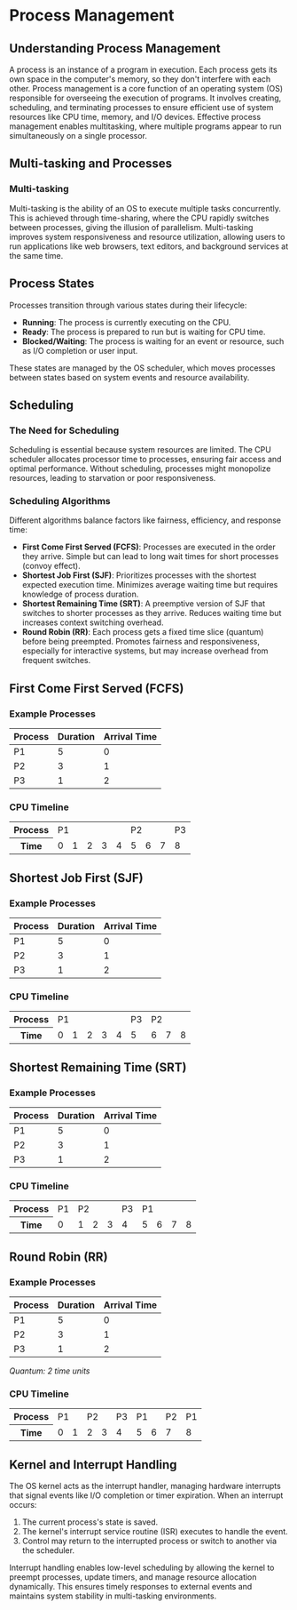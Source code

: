 # Process Management

## Understanding Process Management

A process is an instance of a program in execution. Each process gets its own space in the computer's memory, so they don't interfere with each other. Process management is a core function of an operating system (OS) responsible for overseeing the execution of programs. It involves creating, scheduling, and terminating processes to ensure efficient use of system resources like CPU time, memory, and I/O devices. Effective process management enables multitasking, where multiple programs appear to run simultaneously on a single processor.

## Multi-tasking and Processes

### Multi-tasking
Multi-tasking is the ability of an OS to execute multiple tasks concurrently. This is achieved through time-sharing, where the CPU rapidly switches between processes, giving the illusion of parallelism. Multi-tasking improves system responsiveness and resource utilization, allowing users to run applications like web browsers, text editors, and background services at the same time.

## Process States

Processes transition through various states during their lifecycle:

- **Running**: The process is currently executing on the CPU.
- **Ready**: The process is prepared to run but is waiting for CPU time.
- **Blocked/Waiting**: The process is waiting for an event or resource, such as I/O completion or user input.

These states are managed by the OS scheduler, which moves processes between states based on system events and resource availability.

## Scheduling

### The Need for Scheduling
Scheduling is essential because system resources are limited. The CPU scheduler allocates processor time to processes, ensuring fair access and optimal performance. Without scheduling, processes might monopolize resources, leading to starvation or poor responsiveness.

### Scheduling Algorithms

Different algorithms balance factors like fairness, efficiency, and response time:

- **First Come First Served (FCFS)**: Processes are executed in the order they arrive. Simple but can lead to long wait times for short processes (convoy effect).
- **Shortest Job First (SJF)**: Prioritizes processes with the shortest expected execution time. Minimizes average waiting time but requires knowledge of process duration.
- **Shortest Remaining Time (SRT)**: A preemptive version of SJF that switches to shorter processes as they arrive. Reduces waiting time but increases context switching overhead.
- **Round Robin (RR)**: Each process gets a fixed time slice (quantum) before being preempted. Promotes fairness and responsiveness, especially for interactive systems, but may increase overhead from frequent switches.

## First Come First Served (FCFS)

### Example Processes

| Process | Duration | Arrival Time |
|---------|----------|--------------|
| P1      | 5        | 0            |
| P2      | 3        | 1            |
| P3      | 1        | 2            |

### CPU Timeline

<table>
<tr><th>Process</th><td colspan="5">P1</td><td colspan="3">P2</td><td colspan="1">P3</td></tr>
<tr><th>Time</th><td>0</td><td>1</td><td>2</td><td>3</td><td>4</td><td>5</td><td>6</td><td>7</td><td>8</td></tr>
</table>

## Shortest Job First (SJF)

### Example Processes

| Process | Duration | Arrival Time |
|---------|----------|--------------|
| P1      | 5        | 0            |
| P2      | 3        | 1            |
| P3      | 1        | 2            |

### CPU Timeline

<table>
<tr><th>Process</th><td colspan="5">P1</td><td colspan="1">P3</td><td colspan="3">P2</td></tr>
<tr><th>Time</th><td>0</td><td>1</td><td>2</td><td>3</td><td>4</td><td>5</td><td>6</td><td>7</td><td>8</td></tr>
</table>

## Shortest Remaining Time (SRT)

### Example Processes

| Process | Duration | Arrival Time |
|---------|----------|--------------|
| P1      | 5        | 0            |
| P2      | 3        | 1            |
| P3      | 1        | 2            |

### CPU Timeline

<table>
<tr><th>Process</th><td colspan="1">P1</td><td colspan="3">P2</td><td colspan="1">P3</td><td colspan="4">P1</td></tr>
<tr><th>Time</th><td>0</td><td>1</td><td>2</td><td>3</td><td>4</td><td>5</td><td>6</td><td>7</td><td>8</td></tr>
</table>

## Round Robin (RR)

### Example Processes

| Process | Duration | Arrival Time |
|---------|----------|--------------|
| P1      | 5        | 0            |
| P2      | 3        | 1            |
| P3      | 1        | 2            |

*Quantum: 2 time units*

### CPU Timeline

<table>
<tr><th>Process</th><td colspan="2">P1</td><td colspan="2">P2</td><td colspan="1">P3</td><td colspan="2">P1</td><td colspan="1">P2</td><td colspan="1">P1</td></tr>
<tr><th>Time</th><td>0</td><td>1</td><td>2</td><td>3</td><td>4</td><td>5</td><td>6</td><td>7</td><td>8</td></tr>
</table>

## Kernel and Interrupt Handling

The OS kernel acts as the interrupt handler, managing hardware interrupts that signal events like I/O completion or timer expiration. When an interrupt occurs:

1. The current process's state is saved.
2. The kernel's interrupt service routine (ISR) executes to handle the event.
3. Control may return to the interrupted process or switch to another via the scheduler.

Interrupt handling enables low-level scheduling by allowing the kernel to preempt processes, update timers, and manage resource allocation dynamically. This ensures timely responses to external events and maintains system stability in multi-tasking environments.